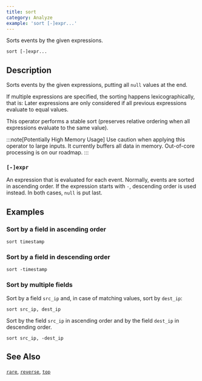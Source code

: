 ```yaml
---
title: sort
category: Analyze
example: 'sort [-]expr...'
---
```



Sorts events by the given expressions.

```tql
sort [-]expr...
```

## Description

Sorts events by the given expressions, putting all `null` values at the end.

If multiple expressions are specified, the sorting happens lexicographically,
that is: Later expressions are only considered if all previous expressions
evaluate to equal values.

This operator performs a stable sort (preserves relative ordering when all
expressions evaluate to the same value).

:::note[Potentially High Memory Usage]
Use caution when applying this operator to large inputs. It currently buffers
all data in memory. Out-of-core processing is on our roadmap.
:::

### `[-]expr`

An expression that is evaluated for each event. Normally, events are sorted in
ascending order. If the expression starts with `-`, descending order is used
instead. In both cases, `null` is put last.

## Examples

### Sort by a field in ascending order

```tql
sort timestamp
```

### Sort by a field in descending order

```tql
sort -timestamp
```

### Sort by multiple fields

Sort by a field `src_ip` and, in case of matching values, sort by `dest_ip`:

```tql
sort src_ip, dest_ip
```

Sort by the field `src_ip` in ascending order and by the field `dest_ip` in
descending order.

```tql
sort src_ip, -dest_ip
```

## See Also

[`rare`](/reference/operators/rare),
[`reverse`](/reference/operators/reverse),
[`top`](/reference/operators/top)
